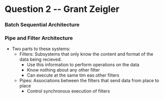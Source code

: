 # Question 2 -- Grant Zeigler


### Batch Sequential Architecture



### Pipe and Filter Architecture
* Two parts to these systems:
  * Filters: Subsystems that only know the content and format of the data being recieved.
    * Use this information to perform operations on the data
    * Know nothing about any other filter
    * Can execute at the same tim eas other filters
  * Pipes: Associations between the filters that send data from place to place 
    * Control synchronous execution of filters
  

